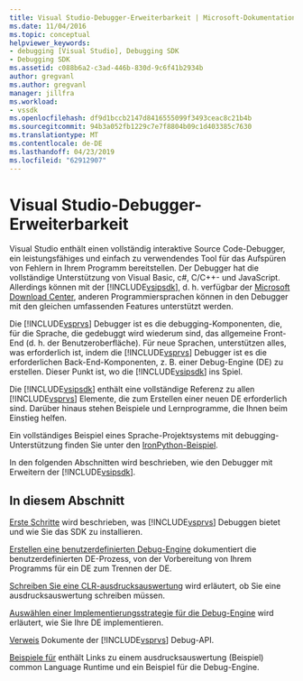 ```yaml
---
title: Visual Studio-Debugger-Erweiterbarkeit | Microsoft-Dokumentation
ms.date: 11/04/2016
ms.topic: conceptual
helpviewer_keywords:
- debugging [Visual Studio], Debugging SDK
- Debugging SDK
ms.assetid: c088b6a2-c3ad-446b-830d-9c6f41b2934b
author: gregvanl
ms.author: gregvanl
manager: jillfra
ms.workload:
- vssdk
ms.openlocfilehash: df9d1bccb2147d8416555099f3493ceac8c21b4b
ms.sourcegitcommit: 94b3a052fb1229c7e7f8804b09c1d403385c7630
ms.translationtype: MT
ms.contentlocale: de-DE
ms.lasthandoff: 04/23/2019
ms.locfileid: "62912907"
---
```

# <a name="visual-studio-debugger-extensibility"></a>Visual Studio-Debugger-Erweiterbarkeit
Visual Studio enthält einen vollständig interaktive Source Code-Debugger, ein leistungsfähiges und einfach zu verwendendes Tool für das Aufspüren von Fehlern in Ihrem Programm bereitstellen. Der Debugger hat die vollständige Unterstützung von Visual Basic, c#, C/C++- und JavaScript. Allerdings können mit der [!INCLUDE[vsipsdk](../../extensibility/includes/vsipsdk_md.md)], d. h. verfügbar der [Microsoft Download Center](http://go.microsoft.com/fwlink/?LinkId=214453), anderen Programmiersprachen können in den Debugger mit den gleichen umfassenden Features unterstützt werden.

 Die [!INCLUDE[vsprvs](../../code-quality/includes/vsprvs_md.md)] Debugger ist es die debugging-Komponenten, die, für die Sprache, die gedebuggt wird wiederum sind, das allgemeine Front-End (d. h. der Benutzeroberfläche). Für neue Sprachen, unterstützen alles, was erforderlich ist, indem die [!INCLUDE[vsprvs](../../code-quality/includes/vsprvs_md.md)] Debugger ist es die erforderlichen Back-End-Komponenten, z. B. einer Debug-Engine (DE) zu erstellen. Dieser Punkt ist, wo die [!INCLUDE[vsipsdk](../../extensibility/includes/vsipsdk_md.md)] ins Spiel.

 Die [!INCLUDE[vsipsdk](../../extensibility/includes/vsipsdk_md.md)] enthält eine vollständige Referenz zu allen [!INCLUDE[vsprvs](../../code-quality/includes/vsprvs_md.md)] Elemente, die zum Erstellen einer neuen DE erforderlich sind. Darüber hinaus stehen Beispiele und Lernprogramme, die Ihnen beim Einstieg helfen.

 Ein vollständiges Beispiel eines Sprache-Projektsystems mit debugging-Unterstützung finden Sie unter den [IronPython-Beispiel](https://www.microsoft.com/download/details.aspx?id=55984).

 In den folgenden Abschnitten wird beschrieben, wie den Debugger mit Erweitern der [!INCLUDE[vsipsdk](../../extensibility/includes/vsipsdk_md.md)].

## <a name="in-this-section"></a>In diesem Abschnitt
 [Erste Schritte](../../extensibility/debugger/getting-started-with-debugger-extensibility.md) wird beschrieben, was [!INCLUDE[vsprvs](../../code-quality/includes/vsprvs_md.md)] Debuggen bietet und wie Sie das SDK zu installieren.

 [Erstellen eine benutzerdefinierten Debug-Engine](../../extensibility/debugger/creating-a-custom-debug-engine.md) dokumentiert die benutzerdefinierten DE-Prozess, von der Vorbereitung von Ihrem Programms für ein DE zum Trennen der DE.

 [Schreiben Sie eine CLR-ausdrucksauswertung](../../extensibility/debugger/writing-a-common-language-runtime-expression-evaluator.md) wird erläutert, ob Sie eine ausdrucksauswertung schreiben müssen.

 [Auswählen einer Implementierungsstrategie für die Debug-Engine](../../extensibility/debugger/choosing-a-debug-engine-implementation-strategy.md) wird erläutert, wie Sie Ihre DE implementieren.

 [Verweis](../../extensibility/debugger/reference/reference-visual-studio-debugging-apis.md) Dokumente der [!INCLUDE[vsprvs](../../code-quality/includes/vsprvs_md.md)] Debug-API.

 [Beispiele für](../../extensibility/debugger/visual-studio-debugging-samples.md) enthält Links zu einem ausdrucksauswertung (Beispiel) common Language Runtime und ein Beispiel für die Debug-Engine.
